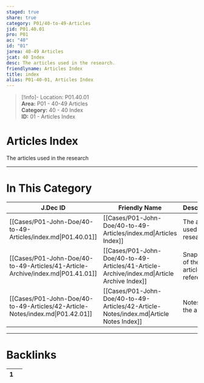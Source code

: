 ```yaml
---  
staged: true  
share: true  
category: P01/40-to-49-Articles  
jid: P01.40.01  
pro: P01  
ac: "40"  
id: "01"  
jarea: 40-49 Articles  
jcat: 40 Index  
desc: The articles used in the research.  
friendlyname: Articles Index  
title: index  
alias: P01-40-01, Articles Index  
---  
```

  
>[!info]- Location: P01.40.01  
>**Area:** P01 - 40-49 Articles  
>**Category:** 40 - 40 Index  
>**ID:** 01 - Articles Index  
  
# Articles Index  
  
The articles used in the research  
  
  
  
---  
# In This Category  
  
| J.Dec ID                                                                        | Friendly Name                                                                               | Description                           |  
| ------------------------------------------------------------------------------- | ------------------------------------------------------------------------------------------- | ------------------------------------- |  
| [[Cases/P01-John-Doe/40-to-49-Articles/index.md\|P01.40.01]]                    | [[Cases/P01-John-Doe/40-to-49-Articles/index.md\|Articles Index]]                           | The articles used in the research.    |  
| [[Cases/P01-John-Doe/40-to-49-Articles/41-Article-Archive/index.md\|P01.41.01]] | [[Cases/P01-John-Doe/40-to-49-Articles/41-Article-Archive/index.md\|Article Archive Index]] | Snapshots of the articles referenced. |  
| [[Cases/P01-John-Doe/40-to-49-Articles/42-Article-Notes/index.md\|P01.42.01]]   | [[Cases/P01-John-Doe/40-to-49-Articles/42-Article-Notes/index.md\|Article Notes Index]]     | Notes for the articles.               |  
  
  
---  
# Backlinks  
<div><table class="dataview table-view-table"><thead class="table-view-thead"><tr class="table-view-tr-header"><th class="table-view-th"><span></span><span class="dataview small-text">1</span></th><th class="table-view-th"><span></span></th></tr></thead><tbody class="table-view-tbody"></tbody></table></div>